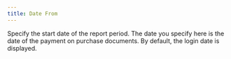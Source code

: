 ```yaml
---
title: Date From
---
```



Specify the start date of the report period. The date you specify here  is the date of the payment on purchase documents. By default, the login  date is displayed.
